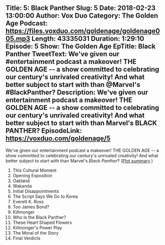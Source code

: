 Title: 5: Black Panther
Slug: 5
Date: 2018-02-23 13:00:00
Author: Vox Duo
Category: The Golden Age
Podcast: https://files.voxduo.com/goldenage/goldenage005.mp3
Length: 43335031
Duration: 1:29:10
Episode: 5
Show: The Golden Age
EpTitle: Black Panther
TweetText: We've given our #entertainment podcast a makeover! THE GOLDEN AGE -- a show committed to celebrating our century's unrivaled creativity! And what better subject to start with than @Marvel's #BlackPanther?
Description: We've given our entertainment podcast a makeover! THE GOLDEN AGE -- a show committed to celebrating our century's unrivaled creativity! And what better subject to start with than Marvel's BLACK PANTHER?
EpisodeLink: https://voxduo.com/goldenage/5
---

We've given our entertainment podcast a makeover! THE GOLDEN AGE -- a show committed to celebrating our century's unrivaled creativity! And what better subject to start with than Marvel's *Black Panther*? ([Plot summary](http://marvelcinematicuniverse.wikia.com/wiki/Black_Panther_(film)).)

01. This Cultural Moment
01. Opening Exposition
01. Oakland
01. Wakanda
01. Initial Disappointments
01. The Script Says We Go to Korea
01. Everett K. Ross
01. Too James Bond?
01. Killmonger
01. Who Is the Black Panther?
01. These Heart Shaped Flowers
01. Killmonger's Power Play
01. The Moral of the Story
01. Final Verdicts
